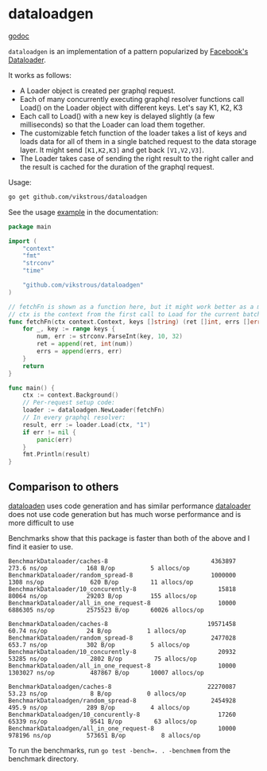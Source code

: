 # dataloadgen

[godoc](https://pkg.go.dev/github.com/vikstrous/dataloadgen)

`dataloadgen` is an implementation of a pattern popularized by [Facebook's Dataloader](https://github.com/graphql/dataloader).

It works as follows:
* A Loader object is created per graphql request.
* Each of many concurrently executing graphql resolver functions call Load() on the Loader object with different keys. Let's say K1, K2, K3
* Each call to Load() with a new key is delayed slightly (a few milliseconds) so that the Loader can load them together.
* The customizable fetch function of the loader takes a list of keys and loads data for all of them in a single batched request to the data storage layer. It might send `[K1,K2,K3]` and get back `[V1,V2,V3]`.
* The Loader takes case of sending the right result to the right caller and the result is cached for the duration of the graphql request.

Usage:

```sh
go get github.com/vikstrous/dataloadgen
```

See the usage [example](https://pkg.go.dev/github.com/vikstrous/dataloadgen#example-Loader) in the documentation:
```go
package main

import (
	"context"
	"fmt"
	"strconv"
	"time"

	"github.com/vikstrous/dataloadgen"
)

// fetchFn is shown as a function here, but it might work better as a method
// ctx is the context from the first call to Load for the current batch
func fetchFn(ctx context.Context, keys []string) (ret []int, errs []error) {
    for _, key := range keys {
        num, err := strconv.ParseInt(key, 10, 32)
        ret = append(ret, int(num))
        errs = append(errs, err)
    }
    return
}

func main() {
    ctx := context.Background()
    // Per-request setup code:
    loader := dataloadgen.NewLoader(fetchFn)
    // In every graphql resolver:
    result, err := loader.Load(ctx, "1")
    if err != nil {
        panic(err)
    }
    fmt.Println(result)
}
```

## Comparison to others

[dataloaden](https://github.com/vektah/dataloaden) uses code generation and has similar performance
[dataloader](https://github.com/graph-gophers/dataloader) does not use code generation but has much worse performance and is more difficult to use

Benchmarks show that this package is faster than both of the above and I find it easier to use.

```
BenchmarkDataloader/caches-8                             4363897               273.6 ns/op           168 B/op          5 allocs/op
BenchmarkDataloader/random_spread-8                      1000000              1308 ns/op             620 B/op         11 allocs/op
BenchmarkDataloader/10_concurently-8                       15818             80064 ns/op           29203 B/op        155 allocs/op
BenchmarkDataloader/all_in_one_request-8                   10000           6886305 ns/op         2575523 B/op      60026 allocs/op

BenchmarkDataloaden/caches-8                            19571458                60.74 ns/op           24 B/op          1 allocs/op
BenchmarkDataloaden/random_spread-8                      2477028               653.7 ns/op           302 B/op          5 allocs/op
BenchmarkDataloaden/10_concurently-8                       20932             53285 ns/op            2802 B/op         75 allocs/op
BenchmarkDataloaden/all_in_one_request-8                   10000           1303027 ns/op          487867 B/op      10007 allocs/op

BenchmarkDataloadgen/caches-8                           22270087                53.23 ns/op            8 B/op          0 allocs/op
BenchmarkDataloadgen/random_spread-8                     2454928               495.9 ns/op           289 B/op          4 allocs/op
BenchmarkDataloadgen/10_concurently-8                      17260             65339 ns/op            9541 B/op         63 allocs/op
BenchmarkDataloadgen/all_in_one_request-8                  10000            978196 ns/op          573651 B/op          8 allocs/op
```

To run the benchmarks, run `go test -bench=. . -benchmem` from the benchmark directory.